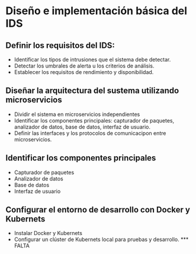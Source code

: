 # Diseño e implementación básica del IDS

## Definir los requisitos del IDS:
* Identificar los tipos de intrusiones que el sistema debe detectar.
* Detectar los umbrales de alerta u los criterios de análisis.
* Establecer los requisitos de rendimiento y disponibilidad.

## Diseñar la arquitectura del sustema utilizando microservicios
* Dividir el sistema en microservicios independientes
* Identificar los componentes principales: capturador de paquetes, analizador de datos, base de datos, interfaz de usuario.
* Definir las interfaces y los protocolos de comunicacipon entre microservicios.

## Identificar los componentes principales
* Capturador de paquetes
* Analizador de datos
* Base de datos
* Interfaz de usuario
## Configurar el entorno de desarrollo con Docker y Kubernets
* Instalar Docker y Kubernets
* Configurar un clúster de Kubernets local para pruebas y desarrollo.
*** FALTA
